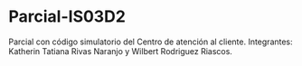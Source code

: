 # Parcial-IS03D2
Parcial con código simulatorio del Centro de atención al cliente. Integrantes:  Katherin Tatiana Rivas Naranjo y Wilbert Rodriguez Riascos.
